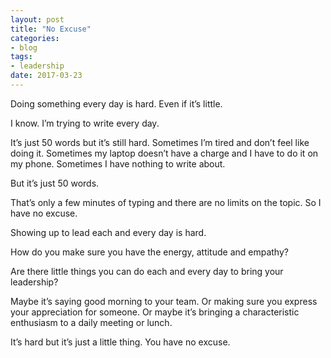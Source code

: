 ```yaml
---
layout: post
title: "No Excuse"
categories:
- blog
tags:
- leadership
date: 2017-03-23
---
```


Doing something every day is hard. Even if it’s little. 

I know. I’m trying to write every day. 

It’s just 50 words but it’s still hard. Sometimes I’m tired and don’t feel like doing it. Sometimes my laptop doesn’t have a charge and I have to do it on my phone. Sometimes I have nothing to write about.

But it’s just 50 words. 

That’s only a few minutes of typing and there are no limits on the topic. So I have no excuse.

Showing up to lead each and every day is hard. 

How do you make sure you have the energy, attitude and empathy? 

Are there little things you can do each and every day to bring your leadership?

Maybe it’s saying good morning to your team. Or making sure you express your appreciation for someone. Or maybe it’s bringing a characteristic enthusiasm to a daily meeting or lunch.

It’s hard but it’s just a little thing. You have no excuse.